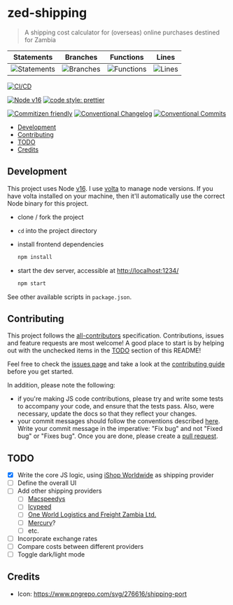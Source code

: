 # zed-shipping

> A shipping cost calculator for (overseas) online purchases destined for Zambia

| Statements                  | Branches                | Functions                 | Lines             |
| --------------------------- | ----------------------- | ------------------------- | ----------------- |
| ![Statements](https://img.shields.io/badge/statements-100%25-brightgreen.svg?style=flat&logo=jest) | ![Branches](https://img.shields.io/badge/branches-100%25-brightgreen.svg?style=flat&logo=jest) | ![Functions](https://img.shields.io/badge/functions-100%25-brightgreen.svg?style=flat&logo=jest) | ![Lines](https://img.shields.io/badge/lines-100%25-brightgreen.svg?style=flat&logo=jest) |

[![CI/CD](https://github.com/engineervix/zed-shipping/actions/workflows/main.yml/badge.svg)](https://github.com/engineervix/zed-shipping/actions/workflows/main.yml)

[![Node v16](https://img.shields.io/badge/Node-v16-teal.svg)](https://nodejs.org/en/blog/release/v16.0.0)
[![code style: prettier](https://img.shields.io/badge/code%20style-prettier-ff69b4.svg)](https://prettier.io/)

[![Commitizen friendly](https://img.shields.io/badge/commitizen-friendly-brightgreen.svg)](http://commitizen.github.io/cz-cli/)
[![Conventional Changelog](https://img.shields.io/badge/changelog-conventional-brightgreen.svg)](http://conventional-changelog.github.io)
[![Conventional Commits](https://img.shields.io/badge/Conventional%20Commits-1.0.0-yellow.svg)](https://conventionalcommits.org)

<!-- START doctoc generated TOC please keep comment here to allow auto update -->
<!-- DON'T EDIT THIS SECTION, INSTEAD RE-RUN doctoc TO UPDATE -->

- [Development](#development)
- [Contributing](#contributing)
- [TODO](#todo)
- [Credits](#credits)

<!-- END doctoc generated TOC please keep comment here to allow auto update -->

## Development

This project uses Node [v16](https://nodejs.org/en/blog/release/v16.0.0). I use [volta](https://volta.sh/) to manage node versions. If you have volta installed on your machine, then it'll automatically use the correct Node binary for this project.

- clone / fork the project
- `cd` into the project directory
- install frontend dependencies

  ```bash
  npm install
  ```

- start the dev server, accessible at <http://localhost:1234/>

  ```bash
  npm start
  ```

See other available scripts in `package.json`.

## Contributing

<!-- Thanks goes to these wonderful people ([emoji key](https://allcontributors.org/docs/en/emoji-key)): -->

<!-- ALL-CONTRIBUTORS-LIST:START - Do not remove or modify this section -->
<!-- prettier-ignore-start -->
<!-- markdownlint-disable -->

<!-- markdownlint-restore -->
<!-- prettier-ignore-end -->

<!-- ALL-CONTRIBUTORS-LIST:END -->

This project follows the [all-contributors](https://github.com/all-contributors/all-contributors) specification. Contributions, issues and feature requests are most welcome! A good place to start is by helping out with the unchecked items in the [TODO](#todo) section of this README!

Feel free to check the [issues page](https://github.com/engineervix/zed-shipping/issues) and take a look at the [contributing guide](https://github.com/engineervix/zed-shipping/blob/main/CONTRIBUTING.md) before you get started.

In addition, please note the following:

- if you're making JS code contributions, please try and write some tests to accompany your code, and ensure that the tests pass. Also, were necessary, update the docs so that they reflect your changes.
- your commit messages should follow the conventions described [here](https://www.conventionalcommits.org/en/v1.0.0/). Write your commit message in the imperative: "Fix bug" and not "Fixed bug" or "Fixes bug".
  Once you are done, please create a [pull request](https://github.com/engineervix/zed-shipping/pulls).

## TODO

- [x] Write the core JS logic, using [iShop Worldwide](https://www.ishop-worldwide.com/) as shipping provider
- [ ] Define the overall UI
- [ ] Add other shipping providers
  - [ ] [Macspeedys](https://www.macspeedys.com/)
  - [ ] [Icypeed](https://icypeed.com/)
  - [ ] [One World Logistics and Freight Zambia Ltd.](https://oneworld.co.zm/)
  - [ ] [Mercury](https://icypeed.com/)?
  - [ ] etc.
- [ ] Incorporate exchange rates
- [ ] Compare costs between different providers
- [ ] Toggle dark/light mode

## Credits

- Icon: <https://www.pngrepo.com/svg/276616/shipping-port>
